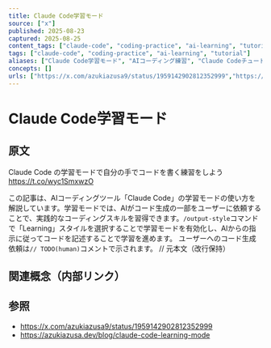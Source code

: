 ```yaml
---
title: Claude Code学習モード
source: ["x"]
published: 2025-08-23
captured: 2025-08-25
content_tags: ["claude-code", "coding-practice", "ai-learning", "tutorial"]
tags: ["claude-code", "coding-practice", "ai-learning", "tutorial"]
aliases: ["Claude Code学習モード", "AIコーディング練習", "Claude Codeチュートリアル", "AIによるコーディング学習"]
concepts: []
urls: ["https://x.com/azukiazusa9/status/1959142902812352999","https://azukiazusa.dev/blog/claude-code-learning-mode"]
---
```


# Claude Code学習モード
## 原文
Claude Code の学習モードで自分の手でコードを書く練習をしよう https://t.co/wyc1SmxwzO

この記事は、AIコーディングツール「Claude Code」の学習モードの使い方を解説しています。学習モードでは、AIがコード生成の一部をユーザーに依頼することで、実践的なコーディングスキルを習得できます。`/output-style`コマンドで「Learning」スタイルを選択することで学習モードを有効化し、AIからの指示に従ってコードを記述することで学習を進めます。  ユーザーへのコード生成依頼は`// TODO(human)`コメントで示されます。
                      // 元本文（改行保持）

## 関連概念（内部リンク）

## 参照
- https://x.com/azukiazusa9/status/1959142902812352999
- https://azukiazusa.dev/blog/claude-code-learning-mode